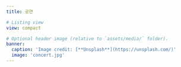 ```yaml
---
title: 공연

# Listing view
view: compact

# Optional header image (relative to `assets/media/` folder).
banner:
  caption: 'Image credit: [**Unsplash**](https://unsplash.com/)'
  image: 'concert.jpg'
---
```

